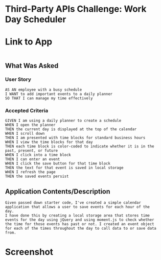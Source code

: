 # Third-Party APIs Challenge: Work Day Scheduler



# Link to App
```
```

## What Was Asked 
### User Story
```
AS AN employee with a busy schedule
I WANT to add important events to a daily planner
SO THAT I can manage my time effectively
```
### Accepted Criteria 
```
GIVEN I am using a daily planner to create a schedule
WHEN I open the planner
THEN the current day is displayed at the top of the calendar
WHEN I scroll down
THEN I am presented with time blocks for standard business hours
WHEN I view the time blocks for that day
THEN each time block is color-coded to indicate whether it is in the past, present, or future
WHEN I click into a time block
THEN I can enter an event
WHEN I click the save button for that time block
THEN the text for that event is saved in local storage
WHEN I refresh the page
THEN the saved events persist
```


## Application Contents/Description
```
Given passed down starter code, I've created a simple calendar application that allows a user to save events for each hour of the day. 
I have done this by creating a local storage area that stores time events for the day using jQuery and using moment.js to check whether 
the time for those events has past or not. I created an event object for each of the times throughout the day to call data to or save data from. 
```

# Screenshot
```
```
